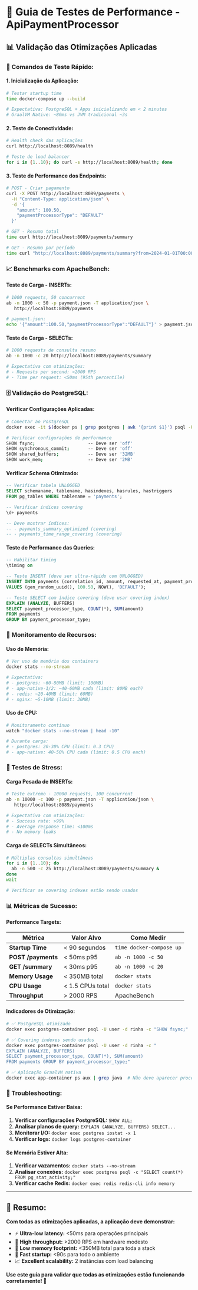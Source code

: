 # 🚀 Guia de Testes de Performance - ApiPaymentProcessor

## 📊 **Validação das Otimizações Aplicadas**

### **🔧 Comandos de Teste Rápido:**

#### **1. Inicialização da Aplicação:**
```bash
# Testar startup time
time docker-compose up --build

# Expectativa: PostgreSQL + Apps inicializando em < 2 minutos
# GraalVM Native: ~80ms vs JVM tradicional ~3s
```

#### **2. Teste de Conectividade:**
```bash
# Health check das aplicações
curl http://localhost:8089/health

# Teste de load balancer
for i in {1..10}; do curl -s http://localhost:8089/health; done
```

#### **3. Teste de Performance dos Endpoints:**
```bash
# POST - Criar pagamento
curl -X POST http://localhost:8089/payments \
  -H "Content-Type: application/json" \
  -d '{
    "amount": 100.50,
    "paymentProcessorType": "DEFAULT"
  }'

# GET - Resumo total
time curl http://localhost:8089/payments/summary

# GET - Resumo por período
time curl "http://localhost:8089/payments/summary?from=2024-01-01T00:00:00Z&to=2024-12-31T23:59:59Z"
```

### **📈 Benchmarks com ApacheBench:**

#### **Teste de Carga - INSERTs:**
```bash
# 1000 requests, 50 concurrent
ab -n 1000 -c 50 -p payment.json -T application/json \
   http://localhost:8089/payments

# payment.json:
echo '{"amount":100.50,"paymentProcessorType":"DEFAULT"}' > payment.json
```

#### **Teste de Carga - SELECTs:**
```bash
# 1000 requests de consulta resumo
ab -n 1000 -c 20 http://localhost:8089/payments/summary

# Expectativa com otimizações:
# - Requests per second: >2000 RPS
# - Time per request: <50ms (95th percentile)
```

### **🗄️ Validação do PostgreSQL:**

#### **Verificar Configurações Aplicadas:**
```bash
# Conectar ao PostgreSQL
docker exec -it $(docker ps | grep postgres | awk '{print $1}') psql -U user -d rinha

# Verificar configurações de performance
SHOW fsync;                    -- Deve ser 'off'
SHOW synchronous_commit;       -- Deve ser 'off' 
SHOW shared_buffers;           -- Deve ser '32MB'
SHOW work_mem;                 -- Deve ser '2MB'
```

#### **Verificar Schema Otimizado:**
```sql
-- Verificar tabela UNLOGGED
SELECT schemaname, tablename, hasindexes, hasrules, hastriggers 
FROM pg_tables WHERE tablename = 'payments';

-- Verificar índices covering
\d+ payments

-- Deve mostrar índices:
-- - payments_summary_optimized (covering)
-- - payments_time_range_covering (covering)
```

#### **Teste de Performance das Queries:**
```sql
-- Habilitar timing
\timing on

-- Teste INSERT (deve ser ultra-rápido com UNLOGGED)
INSERT INTO payments (correlation_id, amount, requested_at, payment_processor_type) 
VALUES (gen_random_uuid(), 100.50, NOW(), 'DEFAULT');

-- Teste SELECT com índice covering (deve usar covering index)
EXPLAIN (ANALYZE, BUFFERS) 
SELECT payment_processor_type, COUNT(*), SUM(amount) 
FROM payments 
GROUP BY payment_processor_type;
```

### **💾 Monitoramento de Recursos:**

#### **Uso de Memória:**
```bash
# Ver uso de memória dos containers
docker stats --no-stream

# Expectativa:
# - postgres: ~60-80MB (limit: 100MB)
# - app-native-1/2: ~40-60MB cada (limit: 80MB each)
# - redis: ~20-40MB (limit: 60MB)
# - nginx: ~5-10MB (limit: 30MB)
```

#### **Uso de CPU:**
```bash
# Monitoramento contínuo
watch "docker stats --no-stream | head -10"

# Durante carga:
# - postgres: 20-30% CPU (limit: 0.3 CPU)
# - app-native: 40-50% CPU cada (limit: 0.5 CPU each)
```

### **🧪 Testes de Stress:**

#### **Carga Pesada de INSERTs:**
```bash
# Teste extremo - 10000 requests, 100 concurrent
ab -n 10000 -c 100 -p payment.json -T application/json \
   http://localhost:8089/payments

# Expectativa com otimizações:
# - Success rate: >99%
# - Average response time: <100ms
# - No memory leaks
```

#### **Carga de SELECTs Simultâneos:**
```bash
# Múltiplas consultas simultâneas
for i in {1..10}; do
  ab -n 500 -c 25 http://localhost:8089/payments/summary &
done
wait

# Verificar se covering indexes estão sendo usados
```

### **📊 Métricas de Sucesso:**

#### **Performance Targets:**
| Métrica | **Valor Alvo** | **Como Medir** |
|---------|---------------|----------------|
| **Startup Time** | < 90 segundos | `time docker-compose up` |
| **POST /payments** | < 50ms p95 | `ab -n 1000 -c 50` |
| **GET /summary** | < 30ms p95 | `ab -n 1000 -c 20` |
| **Memory Usage** | < 350MB total | `docker stats` |
| **CPU Usage** | < 1.5 CPUs total | `docker stats` |
| **Throughput** | > 2000 RPS | ApacheBench |

#### **Indicadores de Otimização:**
```bash
# ✅ PostgreSQL otimizado
docker exec postgres-container psql -U user -d rinha -c "SHOW fsync;"

# ✅ Covering indexes sendo usados  
docker exec postgres-container psql -U user -d rinha -c "
EXPLAIN (ANALYZE, BUFFERS) 
SELECT payment_processor_type, COUNT(*), SUM(amount) 
FROM payments GROUP BY payment_processor_type;"

# ✅ Aplicação GraalVM nativa
docker exec app-container ps aux | grep java  # Não deve aparecer processo Java
```

### **🚨 Troubleshooting:**

#### **Se Performance Estiver Baixa:**
1. **Verificar configurações PostgreSQL:** `SHOW ALL;`
2. **Analisar planos de query:** `EXPLAIN (ANALYZE, BUFFERS) SELECT...`
3. **Monitorar I/O:** `docker exec postgres iostat -x 1`
4. **Verificar logs:** `docker logs postgres-container`

#### **Se Memória Estiver Alta:**
1. **Verificar vazamentos:** `docker stats --no-stream`
2. **Analisar conexões:** `docker exec postgres psql -c "SELECT count(*) FROM pg_stat_activity;"`
3. **Verificar cache Redis:** `docker exec redis redis-cli info memory`

---

## 🎯 **Resumo:**

**Com todas as otimizações aplicadas, a aplicação deve demonstrar:**
- ⚡ **Ultra-low latency:** <50ms para operações principais
- 🚀 **High throughput:** >2000 RPS em hardware modesto  
- 💾 **Low memory footprint:** <350MB total para toda a stack
- 🔄 **Fast startup:** <90s para todo o ambiente
- 📈 **Excellent scalability:** 2 instâncias com load balancing

**Use este guia para validar que todas as otimizações estão funcionando corretamente! 🚀** 